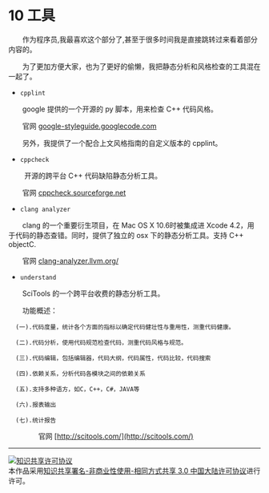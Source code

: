 # 10 工具 #
　　作为程序员,我最喜欢这个部分了,甚至于很多时间我是直接跳转过来看着部分内容的。

　　为了更加方便大家，也为了更好的偷懒，我把静态分析和风格检查的工具混在一起了。


 -  `cpplint`
 
 　　google 提供的一个开源的 py 脚本，用来检查 C++ 代码风格。

 　　官网 [google-styleguide.googlecode.com](http://google-styleguide.googlecode.com/svn/trunk/cpplint/cpplint.py)
 
 　　另外，我提供了一个配合上文风格指南的自定义版本的 cpplint。
 
 
 -  `cppcheck`
 
 　　 开源的跨平台 C++ 代码缺陷静态分析工具。

 　　官网 [cppcheck.sourceforge.net](http://cppcheck.sourceforge.net/)
 
 
 
 -  `clang analyzer`
 
 　　clang 的一个重要衍生项目，在 Mac OS X 10.6时被集成进 Xcode 4.2，用于代码的静态查错。同时，提供了独立的 osx 下的静态分析工具。支持 C++ objectC.
 
 　　官网 [clang-analyzer.llvm.org/](http://clang-analyzer.llvm.org/)
 
 
 
 
 
 -  `understand`
 
 　　SciTools 的一个跨平台收费的静态分析工具。
 
 　　功能概述：

      (一).代码度量，统计各个方面的指标以确定代码健壮性与重用性，测重代码健康。

      (二).代码分析，使用代码规范检查代码，测重代码风格与规范。

      (三).代码编辑，包括编辑器，代码大纲，代码属性，代码比较，代码搜索

      (四).依赖关系，分析代码各模块之间的依赖关系

      (五).支持多种语方，如C，C++，C#，JAVA等

      (六).报表输出

      (七).统计报告
 　　
 　　官网 [http://scitools.com/](http://scitools.com/)
 　　


---- 
<a rel="license" href="http://creativecommons.org/licenses/by-nc-sa/3.0/cn/"><img alt="知识共享许可协议" style="border-width:0" src="https://i.creativecommons.org/l/by-nc-sa/3.0/cn/88x31.png" /></a><br />本作品采用<a rel="license" href="http://creativecommons.org/licenses/by-nc-sa/3.0/cn/">知识共享署名-非商业性使用-相同方式共享 3.0 中国大陆许可协议</a>进行许可。 